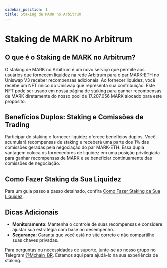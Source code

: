 ```yaml
---
sidebar_position: 1
title: Staking de MARK no Arbitrum
---
```


# Staking de MARK no Arbitrum

## O que é o Staking de MARK no Arbitrum?

O staking de MARK no Arbitrum é um novo serviço que permite aos usuários que fornecem liquidez na rede Arbitrum para o par MARK-ETH no Uniswap V3 receber recompensas adicionais. Ao fornecer liquidez, você recebe um NFT único do Uniswap que representa sua contribuição. Este NFT pode ser usado em nossa página de staking para ganhar recompensas de MARK diretamente do nosso pool de 17.207.056 MARK alocado para este propósito.

## Benefícios Duplos: Staking e Comissões de Trading

Participar do staking e fornecer liquidez oferece benefícios duplos. Você acumulará recompensas de staking e receberá uma parte dos 1% das comissões geradas pela negociação do par MARK-ETH. Essa dupla vantagem coloca os fornecedores de liquidez em uma posição privilegiada para ganhar recompensas de MARK e se beneficiar continuamente das comissões de negociação.

## Como Fazer Staking da Sua Liquidez

Para um guia passo a passo detalhado, confira [Como Fazer Staking da Sua Liquidez](./how-stake.md).

## Dicas Adicionais

- **Monitoramento**: Mantenha o controle de suas recompensas e considere ajustar sua estratégia com base no desempenho.
- **Segurança**: Garanta que você está no site correto e não compartilhe suas chaves privadas.

Para perguntas ou necessidades de suporte, junte-se ao nosso grupo no Telegram [@Mchain_BR](https://t.me/Mchain_BR). Estamos aqui para ajudá-lo na sua experiência de staking.
